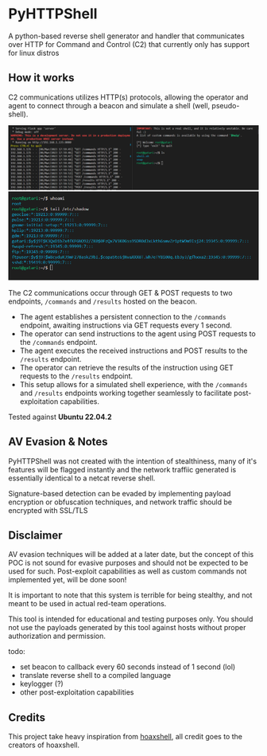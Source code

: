 # PyHTTPShell
A python-based reverse shell generator and handler that communicates over HTTP for Command and Control (C2) that currently only has support for linux distros
## How it works
C2 communications utilizes HTTP(s) protocols, allowing the operator and agent to connect through a beacon and simulate a shell (well, pseudo-shell).

![img](img/2ec3b57edee929ab0ea1a9ca0138e4ac.png)
![img](img/af7703f0bad57a49c69912ee1a067422.png)

The C2 communications occur through GET & POST requests to two endpoints, `/commands` and `/results` hosted on the beacon.

- The agent establishes a persistent connection to the `/commands` endpoint, awaiting instructions via GET requests every 1 second.
- The operator can send instructions to the agent using POST requests to the `/commands` endpoint.
- The agent executes the received instructions and POST results to the `/results` endpoint.
- The operator can retrieve the results of the instruction using GET requests to the `/results` endpoint.
- This setup allows for a simulated shell experience, with the `/commands` and `/results` endpoints working together seamlessly to facilitate post-exploitation capabilities.

Tested against **Ubuntu 22.04.2**

## AV Evasion & Notes
PyHTTPShell was not created with the intention of stealthiness, many of it's features will be flagged instantly and the network traffiic generated is essentially identical to a netcat reverse shell. 

Signature-based detection can be evaded by implementing payload encryption or obfuscation techniques, and network traffic should be encrypted with SSL/TLS

## Disclaimer
AV evasion techniques will be added at a later date, but the concept of this POC is not sound for evasive purposes and should not be expected to be used for such.
Post-exploit capabilities as well as custom commands not implemented yet, will be done soon!

It is important to note that this system is terrible for being stealthy, and not meant to be used in actual red-team operations. 

This tool is intended for educational and testing purposes only. You should not use the payloads generated by this tool against hosts without proper authorization and permission.

todo:
- set beacon to callback every 60 seconds instead of 1 second (lol)
- translate reverse shell to a compiled language 
- keylogger (?)
- other post-exploitation capabilities

## Credits
This project take heavy inspiration from [hoaxshell](https://github.com/t3l3machus/hoaxshell), all credit goes to the creators of hoaxshell.

